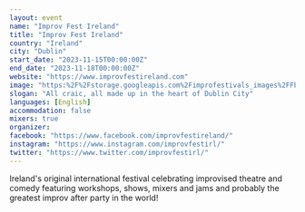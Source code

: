 ```yaml
---
layout: event
name: "Improv Fest Ireland"
title: "Improv Fest Ireland"
country: "Ireland"
city: "Dublin"
start_date: "2023-11-15T00:00:00Z"
end_date: "2023-11-18T00:00:00Z"
website: "https://www.improvfestireland.com"
image: "https:%2F%2Fstorage.googleapis.com%2Fimprofestivals_images%2FFb%20Crop%20-%20Neil%20Curran.png"
slogan: "All craic, all made up in the heart of Dublin City"
languages: [English]
accommodation: false
mixers: true
organizer: 
facebook: "https://www.facebook.com/improvfestireland/"
instagram: "https://www.instagram.com/improvfestirl/"
twitter: "https://www.twitter.com/improvfestirl/"
---
```


Ireland's original international festival celebrating improvised theatre and comedy featuring workshops, shows, mixers and jams and probably the greatest improv after party in the world!

